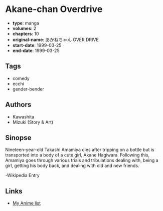 # Akane-chan Overdrive

-   **type**: manga
-   **volumes**: 2
-   **chapters**: 10
-   **original-name**: あかねちゃん OVER DRIVE
-   **start-date**: 1999-03-25
-   **end-date**: 1999-03-25

## Tags

-   comedy
-   ecchi
-   gender-bender

## Authors

-   Kawashita
-   Mizuki (Story & Art)

## Sinopse

Nineteen-year-old Takashi Amamiya dies after tripping on a bottle but is transported into a body of a cute girl, Akane Hagiwara. Following this, Amamiya goes through various trials and tribulations dealing with, being a girl, getting his body back, and dealing with old and new friends.

-Wikipedia Entry

## Links

-   [My Anime list](https://myanimelist.net/manga/900/Akane-chan_Overdrive)
